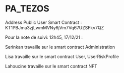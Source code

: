 # PA_TEZOS


Address Public User Smart Contract : KT1PBJma3zjLwmMVNy6jVm7Vq67UZSFkv7QZ


Pour la note de suivi: 12h45, 17/12/21 :

Serinkan travaille sur le smart contract Administration

Lisa travaille sur le smart contract User, UserRiskProfile

Lahoucine travaille sur le smart contract NFT
